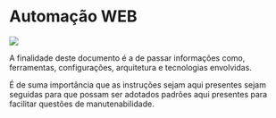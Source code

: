 # Automação WEB



<img src="https://img.shields.io/badge/GitLab-330F63?style=for-the-badge&logo=gitlab&logoColor=white" />



A finalidade deste documento é a de passar informações como, ferramentas, configurações, arquitetura e tecnologias envolvidas.



É de suma importância que as instruções sejam aqui presentes sejam seguidas para que possam ser adotados padrões aqui presentes para facilitar questões de manutenabilidade.